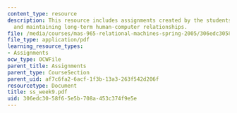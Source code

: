 ```yaml
---
content_type: resource
description: This resource includes assignments created by the students on establishing
  and maintaining long-term human-computer relationships.
file: /media/courses/mas-965-relational-machines-spring-2005/306edc3058f65e5b708a453c374f9e5e_ss_week9.pdf
file_type: application/pdf
learning_resource_types:
- Assignments
ocw_type: OCWFile
parent_title: Assignments
parent_type: CourseSection
parent_uid: af7c6fa2-6acf-1f3b-13a3-263f542d206f
resourcetype: Document
title: ss_week9.pdf
uid: 306edc30-58f6-5e5b-708a-453c374f9e5e
---
```

